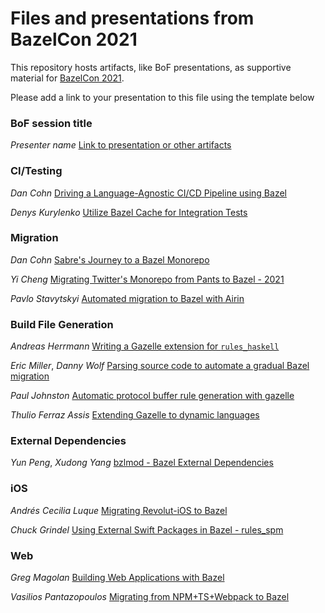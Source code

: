 # Files and presentations from BazelCon 2021

This repository hosts artifacts, like BoF presentations, as supportive material for 
[BazelCon 2021](https://opensourcelive.withgoogle.com/events/bazelcon2021).

Please add a link to your presentation to this file using the template below

### BoF session title 
*Presenter name*
[Link to presentation or other artifacts](https:/...)

### CI/Testing
*Dan Cohn*
[Driving a Language-Agnostic CI/CD Pipeline using Bazel](https://drive.google.com/file/d/1ScJY4YS9EsGY7UGPPBw6Gmo66kx6fZMf/view?usp=sharing)

*Denys Kurylenko*
[Utilize Bazel Cache for Integration Tests](https://docs.google.com/presentation/d/12WUdi_N0KYuMOCIO0zc6XXJYdcMRoOMOddyzOfIxXWw/view?usp=sharing)

### Migration
*Dan Cohn*
[Sabre's Journey
to a Bazel Monorepo](https://drive.google.com/file/d/18UUFevOLHUKVimxmDhl9G49lK_txmU0o/view?usp=sharing)

*Yi Cheng*
[Migrating Twitter's Monorepo from Pants to Bazel - 2021](https://drive.google.com/file/d/1N3-aza4Ql-JECbdUeei_ZglQcohoa5Bl/view?usp=sharing)

*Pavlo Stavytskyi*
[Automated migration to Bazel with Airin](https://docs.google.com/presentation/d/1zc8juqsC_b7wonfT_T4_a6H1wQuM4OX1YNtZ7z_UVlg/edit?usp=sharing&resourcekey=0-WUfBqaRbtDEWEYNCAx6zww)

### Build File Generation

*Andreas Herrmann*
[Writing a Gazelle extension for `rules_haskell`](https://docs.google.com/presentation/d/1cUgbtPeDOSpI2o_21R2dQnPDPX0L2Hn4aaY1c6lm--w/edit?usp=sharing)

*Eric Miller*, *Danny Wolf*
[Parsing source code to automate a gradual Bazel migration](https://docs.google.com/presentation/d/1AyBD-N7JNxfqCBmPCM_aX8pUSKPYj_wdNY9B8gYlvic/edit?usp=sharing)

*Paul Johnston*
[Automatic protocol buffer rule generation with gazelle](https://docs.google.com/presentation/d/1ls8GAA9LA7-lB8Mnc116s_ADmTlu4Md3e_2xHL8I0K0/edit?usp=sharing)

*Thulio Ferraz Assis*
[Extending Gazelle to dynamic languages](https://docs.google.com/presentation/d/1NMS4V2qVlUjVldVRinsjyUxKueOnzYHhypLlGTMCWUY/edit?usp=sharing)

### External Dependencies

*Yun Peng*, *Xudong Yang* [bzlmod - Bazel External Dependencies](https://docs.google.com/presentation/d/19LHXd9ZovsS5c_tYbYE9zAiTzMq347C73t2ND_TIMSQ/edit?resourcekey=0-JbabSWK25g48B8LXZbl8jA)

### iOS

*Andrés Cecilia Luque* [Migrating Revolut-iOS to Bazel](Documents/Andres_Cecilia_Luque_Migrating_Revolut-iOS_to_Bazel.pdf)

*Chuck Grindel* [Using External Swift Packages in Bazel - rules_spm](https://docs.google.com/presentation/d/1RcFrs4Ao5ZDKkPml0RWRBUM2kfMciE8ZVuRQv-zRTiE/edit?usp=sharing)

### Web
*Greg Magolan*
[Building Web Applications with Bazel](https://docs.google.com/presentation/d/10qqLig5BHZVCKyJi-vLCbUg3LLDd0WJoUl1R3ghDQWI/edit?usp=sharing)

*Vasilios Pantazopoulos*
[Migrating from NPM+TS+Webpack to Bazel](https://docs.google.com/presentation/d/1p-MmI25zuzsexnsvxQvPGkaaWhCQKE8zDY14MwqekKE/edit?usp=sharing)

